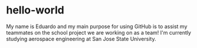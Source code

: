 # hello-world
My name is Eduardo and my main purpose for using GitHub is to assist my teammates on the school project we are working on as a team!
I'm currently studying aerospace engineering at San Jose State University.
